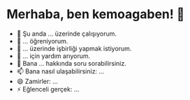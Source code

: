 # Merhaba, ben kemoagaben! 👋

- 🔭 Şu anda ... üzerinde çalışıyorum.
- 🌱 ... öğreniyorum.
- 👯 ... üzerinde işbirliği yapmak istiyorum.
- 🤔 ... için yardım arıyorum.
- 💬 Bana ... hakkında soru sorabilirsiniz.
- 📫 Bana nasıl ulaşabilirsiniz: ...
- 😄 Zamirler: ...
- ⚡ Eğlenceli gerçek: ...

